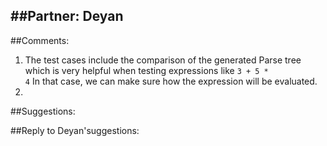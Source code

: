 ##Partner: Deyan
----------------------------------------------

##Comments:
1. The test cases include the comparison of the generated Parse tree which is very helpful when testing expressions like <code>3 + 5 * 4</code> In that case, we can make sure how the expression will be evaluated. 
2. 


 

##Suggestions:



##Reply to Deyan'suggestions:
